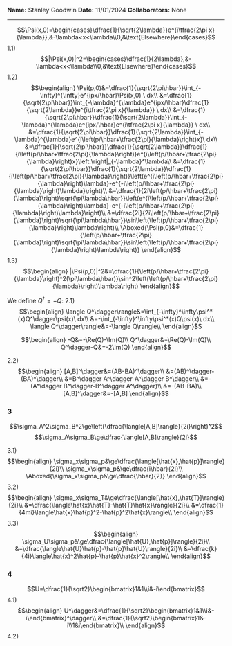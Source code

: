 **Name:** Stanley Goodwin
**Date:** 11/01/2024
**Collaborators:** None

---

$$\Psi(x,0)=\begin{cases}\dfrac{1}{\sqrt{2\lambda}}e^{i\tfrac{2\pi x}{\lambda}},&-\lambda<x<\lambda\\0,&\text{Elsewhere}\end{cases}$$
1.1)
$$|\Psi(x,0)|^2=\begin{cases}\dfrac{1}{2\lambda},&-\lambda<x<\lambda\\0,&\text{Elsewhere}\end{cases}$$
1.2)
$$\begin{align}
\Psi(p,0)&=\dfrac{1}{\sqrt{2\pi\hbar}}\int_{-\infty}^{\infty}e^{ipx/\hbar}\Psi(x,0) \ dx\\
&=\dfrac{1}{\sqrt{2\pi\hbar}}\int_{-\lambda}^{\lambda}e^{ipx/\hbar}\dfrac{1}{\sqrt{2\lambda}}e^{i\tfrac{2\pi x}{\lambda}} \ dx\\
&=\dfrac{1}{\sqrt{2\pi\hbar}}\dfrac{1}{\sqrt{2\lambda}}\int_{-\lambda}^{\lambda}e^{ipx/\hbar}e^{i\tfrac{2\pi x}{\lambda}} \ dx\\
&=\dfrac{1}{\sqrt{2\pi\hbar}}\dfrac{1}{\sqrt{2\lambda}}\int_{-\lambda}^{\lambda}e^{i\left(p/\hbar+\tfrac{2\pi}{\lambda}\right)x}\ dx\\
&=\dfrac{1}{\sqrt{2\pi\hbar}}\dfrac{1}{\sqrt{2\lambda}}\dfrac{1}{i\left(p/\hbar+\tfrac{2\pi}{\lambda}\right)}e^{i\left(p/\hbar+\tfrac{2\pi}{\lambda}\right)x}\left.\right|_{-\lambda}^\lambda\\
&=\dfrac{1}{\sqrt{2\pi\hbar}}\dfrac{1}{\sqrt{2\lambda}}\dfrac{1}{i\left(p/\hbar+\tfrac{2\pi}{\lambda}\right)}\left(e^{i\left(p/\hbar+\tfrac{2\pi}{\lambda}\right)\lambda}-e^{-i\left(p/\hbar+\tfrac{2\pi}{\lambda}\right)\lambda}\right)\\
&=\dfrac{1}{2i\left(p/\hbar+\tfrac{2\pi}{\lambda}\right)\sqrt{\pi\lambda\hbar}}\left(e^{i\left(p/\hbar+\tfrac{2\pi}{\lambda}\right)\lambda}-e^{-i\left(p/\hbar+\tfrac{2\pi}{\lambda}\right)\lambda}\right)\\
&=\dfrac{2i}{2i\left(p/\hbar+\tfrac{2\pi}{\lambda}\right)\sqrt{\pi\lambda\hbar}}\sin\left(\left(p/\hbar+\tfrac{2\pi}{\lambda}\right)\lambda\right)\\
\Aboxed{\Psi(p,0)&=\dfrac{1}{\left(p/\hbar+\tfrac{2\pi}{\lambda}\right)\sqrt{\pi\lambda\hbar}}\sin\left(\left(p/\hbar+\tfrac{2\pi}{\lambda}\right)\lambda\right)}
\end{align}$$
1.3)
$$\begin{align}
|\Psi(p,0)|^2&=\dfrac{1}{\left(p/\hbar+\tfrac{2\pi}{\lambda}\right)^2(\pi\lambda\hbar)}\sin^2\left(\left(p/\hbar+\tfrac{2\pi}{\lambda}\right)\lambda\right)
\end{align}$$



We define $Q^\dagger=-Q$:
2.1)
$$\begin{align}
\langle Q^\dagger\rangle&=\int_{-\infty}^\infty\psi^*(x)Q^\dagger\psi(x)\ dx\\
&=-\int_{-\infty}^\infty\psi^*(x)Q\psi(x)\ dx\\
\langle Q^\dagger\rangle&=-\langle Q\rangle\\
\end{align}$$


$$\begin{align}
-Q&=-\Re(Q)-\Im(Q)\\
Q^\dagger&=\Re(Q)-\Im(Q)\\
Q^\dagger-Q&=-2\Im(Q)
\end{align}$$





2.2)
$$\begin{align}
[A,B]^\dagger&=(AB-BA)^\dagger\\
&=(AB)^\dagger-(BA)^\dagger\\
&=B^\dagger A^\dagger-A^\dagger B^\dagger\\
&=-(A^\dagger B^\dagger-B^\dagger A^\dagger)\\
&=-(AB-BA)\\
[A,B]^\dagger&=-[A,B]
\end{align}$$


### 3
$$\sigma_A^2\sigma_B^2\ge\left(\dfrac{\langle[A,B]\rangle}{2i}\right)^2$$
$$\sigma_A\sigma_B\ge\dfrac{\langle[A,B]\rangle}{2i}$$


3.1)
$$\begin{align}
\sigma_x\sigma_p&\ge\dfrac{\langle[\hat{x},\hat{p}]\rangle}{2i}\\
\sigma_x\sigma_p&\ge\dfrac{i\hbar}{2i}\\
\Aboxed{\sigma_x\sigma_p&\ge\dfrac{\hbar}{2}}
\end{align}$$
3.2)
$$\begin{align}
\sigma_x\sigma_T&\ge\dfrac{\langle[\hat{x},\hat{T}]\rangle}{2i}\\
&=\dfrac{\langle\hat{x}\hat{T}-\hat{T}\hat{x}\rangle}{2i}\\
&=\dfrac{1}{4mi}\langle\hat{x}\hat{p}^2-\hat{p}^2\hat{x}\rangle\\
\end{align}$$
3.3)
$$\begin{align}
\sigma_U\sigma_p&\ge\dfrac{\langle[\hat{U},\hat{p}]\rangle}{2i}\\
&=\dfrac{\langle\hat{U}\hat{p}-\hat{p}\hat{U}\rangle}{2i}\\
&=\dfrac{k}{4i}\langle\hat{x}^2\hat{p}-\hat{p}\hat{x}^2\rangle\\
\end{align}$$

### 4
$$U=\dfrac{1}{\sqrt2}\begin{bmatrix}1&1\\i&-i\end{bmatrix}$$
4.1)
$$\begin{align}
U^\dagger&=\dfrac{1}{\sqrt2}\begin{bmatrix}1&1\\i&-i\end{bmatrix}^\dagger\\
&=\dfrac{1}{\sqrt2}\begin{bmatrix}1&-i\\1&i\end{bmatrix}\\
\end{align}$$
4.2)

